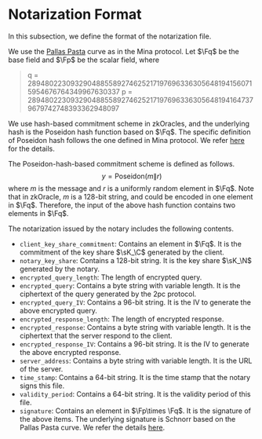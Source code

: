 # Notarization Format
In this subsection, we define the format of the notarization file.

We use the [Pallas Pasta](https://o1-labs.github.io/proof-systems/specs/pasta.html) curve as in the Mina protocol. Let $\Fq$ be the base field and $\Fp$ be the scalar field, where

> q = 28948022309329048855892746252171976963363056481941560715954676764349967630337
> p = 28948022309329048855892746252171976963363056481941647379679742748393362948097

We use hash-based commitment scheme in zkOracles, and the underlying hash is the Poseidon hash function based on $\Fq$. The specific definition of Poseidon hash follows the one defined in Mina protocol. We refer [here](https://o1-labs.github.io/proof-systems/specs/poseidon.html) for the details.

The Poseidon-hash-based commitment scheme is defined as follows.
$$y = \textsf{Poseidon}(m\|r)$$
where $m$ is the message and $r$ is a uniformly random element in $\Fq$. Note that in zkOracle, $m$ is a $128$-bit string, and could be encoded in one element in $\Fq$. Therefore, the input of the above hash function contains two elements in $\Fq$.


The notarization issued by the notary includes the following contents.

- `client_key_share_commitment`: Contains an element in $\Fq$. It is the commitment of the key share $\sK_\C$ generated by the client.
- `notary_key_share`: Contains a $128$-bit string. It is the key share $\sK_\N$ generated by the notary.
- `encrypted_query_length`: The length of encrypted query.
- `encrypted_query`: Contains a byte string with variable length. It is the ciphertext of the query generated by the 2pc protocol.
- `encrypted_query_IV`: Contains a $96$-bit string. It is the IV to generate the above encrypted query.
- `encrypted_response_length`: The length of encrypted response.
- `encrypted_response`: Contains a byte string with variable length. It is the ciphertext that the server respond to the client.
- `encrypted_response_IV`: Contains a $96$-bit string. It is the IV to generate the above encrypted response.
- `server_address`: Contains a byte string with variable length. It is the URL of the server.
- `time_stamp`: Contains a $64$-bit string. It is the time stamp that the notary signs this file.
- `validity_period`: Contains a $64$-bit string. It is the validity period of this file.
- `signature`: Contains an element in $\Fp\times \Fq$. It is the signature of the above items. The underlying signature is Schnorr based on the Pallas Pasta curve. We refer the details [here](https://github.com/MinaProtocol/mina/blob/develop/docs/specs/signatures/description.md).
